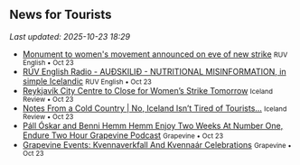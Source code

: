 ## News for Tourists

*Last updated: 2025-10-23 18:29*

- <a href="https://nyr.ruv.is/english/2025-10-23-monument-to-womens-movement-announced-on-eve-of-new-strike-456980/" target="_blank">Monument to women&#x27;s movement announced on eve of new strike</a> <small>RUV English • Oct 23</small>
- <a href="https://nyr.ruv.is/english/2025-10-23-ruv-english-radio-audskilid-nutritional-misinformation-in-simple-icelandic-456949/" target="_blank">RÚV English Radio - AUÐSKILIÐ - NUTRITIONAL MISINFORMATION, in simple Icelandic</a> <small>RUV English • Oct 23</small>
- <a href="https://www.icelandreview.com/news/reykjavik-city-centre-to-close-for-womens-strike-tomorrow/" target="_blank">Reykjavík City Centre to Close for Women’s Strike Tomorrow</a> <small>Iceland Review • Oct 23</small>
- <a href="https://www.icelandreview.com/opinions-columns/notes-from-a-cold-country-new-york-times-says-iceland-is-tired-of-tourists-it-isnt/" target="_blank">Notes From a Cold Country | No, Iceland Isn’t Tired of Tourists…</a> <small>Iceland Review • Oct 23</small>
- <a href="https://grapevine.is/music/2025/10/23/pall-oskar-and-benni-hemm-hemm-enjoy-two-weeks-at-number-one-endure-two-hour-grapevine-podcast/" target="_blank">Páll Óskar and Benni Hemm Hemm Enjoy Two Weeks At Number One, Endure Two Hour Grapevine Podcast</a> <small>Grapevine • Oct 23</small>
- <a href="https://grapevine.is/news/2025/10/23/grapevine-events-kvennaverkfall-and-kvennaar-celebrations/" target="_blank">Grapevine Events: Kvennaverkfall And Kvennaár Celebrations</a> <small>Grapevine • Oct 23</small>
